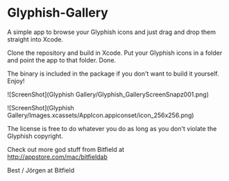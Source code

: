 Glyphish-Gallery
================

A simple app to browse your Glyphish icons and just drag and drop them straight into Xcode.

Clone the repository and build in Xcode. Put your Glyphish icons in a folder and point the app to that folder. Done.

The binary is included in the package if you don't want to build it yourself. Enjoy!

![ScreenShot](Glyphish Gallery/Glyphish_GalleryScreenSnapz001.png)

![ScreenShot](Glyphish Gallery/Images.xcassets/AppIcon.appiconset/icon_256x256.png)

The license is free to do whatever you do as long as you don't violate the Glyphish copyright.

Check out more god stuff from Bitfield at http://appstore.com/mac/bitfieldab

Best / Jörgen at Bitfield
